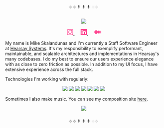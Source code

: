 <p align="center">
  ༶ ༶ ↟ ↟ ↟ ༶ ༶
</p>

<p align="center">
  <img src="https://readme-typing-svg.herokuapp.com?font=Fira+Code&duration=2500&color=fe428e&lines=UI%20Architect;End-User%20Driven;Team%20Multiplier;Mentor&width=180">
</p>

<p align="center">
  <a href="https://www.instagram.com/mskalandunas/" target="_blank" rel="noopener noreferrer">
    <img src="./media/instagram.svg" height="20" width="20">
  </a>
  &nbsp;&nbsp;&nbsp;&nbsp;
  <a href="https://www.linkedin.com/in/mskalandunas/" target="_blank" rel="noopener noreferrer">
    <img src="./media/linkedin.svg" height="20" width="20">
  </a>
  &nbsp;&nbsp;&nbsp;&nbsp;
  <a href="https://medium.com/@mskalandunas" target="_blank" rel="noopener noreferrer">
    <img src="./media/medium.svg" height="20" width="20">
  </a>
</p>

My name is Mike Skalandunas and I'm currently a Staff Software Engineer at [Hearsay Systems](https://www.hearsaysystems.com/). It's my responsibility to exemplify performant, maintainable, and scalable architectures and implementations in Hearsay's many codebases.  I do my best to ensure our users experience elegance with as close to zero friction as possible.  In addition to my UI focus, I have extensive experience across the full stack.

Technologies I'm working with regularly:
<p align="center">
  <img src="https://img.shields.io/badge/javascript%20-%23323330.svg?&style=for-the-badge&logo=javascript&logoColor=%23F7DF1E"/>
  <img src="https://img.shields.io/badge/html5%20-%23E34F26.svg?&style=for-the-badge&logo=html5&logoColor=white"/>
  <img src="https://img.shields.io/badge/css3%20-%231572B6.svg?&style=for-the-badge&logo=css3&logoColor=white"/>
  <img src="https://img.shields.io/badge/python%20-%2314354C.svg?&style=for-the-badge&logo=python&logoColor=white"/>
  <img src="https://img.shields.io/badge/git%20-%23F05033.svg?&style=for-the-badge&logo=git&logoColor=white"/>
  <img src="https://img.shields.io/badge/github%20-%23121011.svg?&style=for-the-badge&logo=github&logoColor=white"/>
  <img src="https://img.shields.io/badge/linux%20-%23121011.svg?&style=for-the-badge&logo=linux&logoColor=%23FCC624"/>
</p>

Sometimes I also make music.  You can see my composition site [here](https://mosaicmusic.io/).

<p align="center">
  <img src="http://github-readme-streak-stats.herokuapp.com?user=mskalandunas&theme=radical&hide_border=true&background=0d1117">
</p>

<p align="center">
  ༶ ༶ ↟ ↟ ↟ ༶ ༶
</p>
